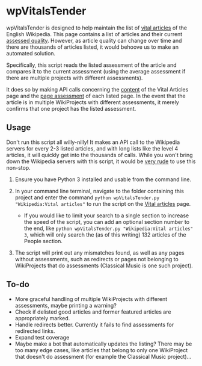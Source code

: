 # wpVitalsTender
wpVitalsTender is designed to help maintain the list of [vital articles](https://en.wikipedia.org/wiki/Wikipedia:Vital_articles) of the English Wikipedia. This page contains a list of articles and their current [assessed quality](https://en.wikipedia.org/wiki/Wikipedia:WikiProject_Wikipedia/Assessment). However, as article quality can change over time and there are thousands of articles listed, it would behoove us to make an automated solution.

Specifically, this script reads the listed assessment of the article and compares it to the current assessment (using the average assessment if there are multiple projects with different assessments).

It does so by making API calls concerning the [content](https://www.mediawiki.org/wiki/API:Main_page) of the Vital Articles page and the [page assessment](https://www.mediawiki.org/wiki/Extension:PageAssessments) of each listed page. In the event that the article is in multiple WikiProjects with different assessments, it merely confirms that one project has the listed assessment.

## Usage
Don't run this script all willy-nilly! It makes an API call to the Wikipedia servers for every 2-3 listed articles, and with long lists like the level 4 articles, it will quickly get into the thousands of calls. While you won't bring down the Wikipedia servers with this script, it would be [very rude](https://www.mediawiki.org/wiki/API:Etiquette) to use this non-stop.

1. Ensure you have Python 3 installed and usable from the command line.

2. In your command line terminal, navigate to the folder containing this project and enter the command `python wpVitalsTender.py "Wikipedia:Vital articles"` to run the script on the [Vital articles](https://en.wikipedia.org/wiki/Wikipedia:Vital_articles) page.

   * If you would like to limit your search to a single section to increase the speed of the script, you can add an optional section number to the end, like `python wpVitalsTender.py "Wikipedia:Vital articles" 3`, which will only search the (as of this writing) 132 articles of the People section.

3. The script will print out any mismatches found, as well as any pages without assessments, such as redirects or pages not belonging to WikiProjects that do assessments (Classical Music is one such project).

## To-do
* More graceful handling of multiple WikiProjects with different assessments, maybe printing a warning?
* Check if delisted good articles and former featured articles are appropriately marked.
* Handle redirects better. Currently it fails to find assessments for redirected links.
* Expand test coverage
* Maybe make a bot that automatically updates the listing? There may be too many edge cases, like articles that belong to only one WikiProject that doesn't do assessment (for example the Classical Music project)...